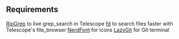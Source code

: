 ## Requirements

[RipGrep](https://github.com/BurntSushi/ripgrep) to live grep_search in Telescope
[fd](https://github.com/sharkdp/fd) to search files faster with Telescope's file_browser
[NerdFont](https://www.nerdfonts.com/font-downloads) for icons
[LazyGit](https://github.com/jesseduffield/lazygit) for Git terminal
